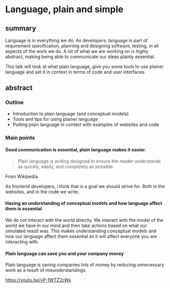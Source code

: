 # Language, plain and simple


## summary
Language is in everything we do. As developers, language is part of requirement specification, planning and designing software, testing, in all aspects of the work we do. A lot of what we are working on is highly abstract, making being able to communicate our ideas plainly essential.

This talk will look at what plain language, give you some tools to use plainer language and set it in context in terms of code and user interfaces.

## abstract

### Outline

- Introduction to plain language (and conceptual models)
- Tools and tips for using plainer language
- Putting plain language in context with examples of websites and code
  

### Main points

#### Good communication is essential, plain language makes it easier.

> Plain language is writing designed to ensure the reader understands as quickly, easily, and completely as possible.

From Wikipedia

As frontend developers, i think that is a goal we should strive for. Both in the websites, and in the code we write.


#### Having an understanding of conceptual models and how language affect them is essential

We do not interact with the world directly. We interact with the model of the world we have in our mind and then take actions based on what our simulated result was. This makes understanding conceptual models and how our language affect them essential as it will affect everyone you are interacting with.


#### Plain language can save you and your company money

Plain language is saving companies lots of money by reducing unnecessary work as a result of misunderstandings.

https://youtu.be/yP-1WTZ2cWs
